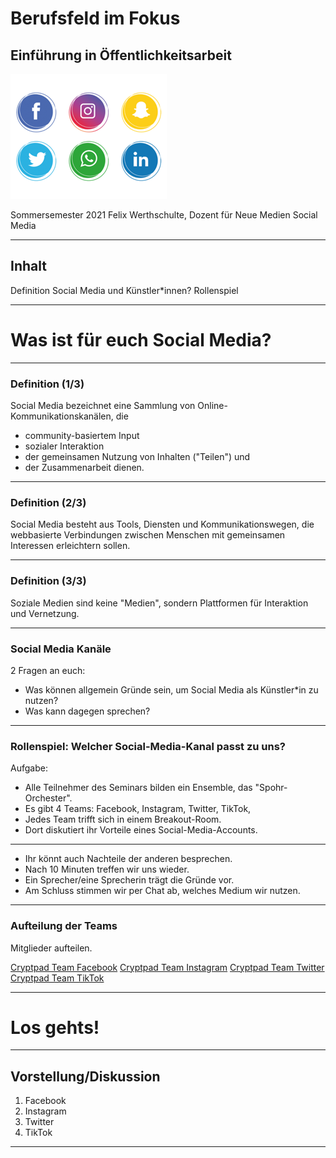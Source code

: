 # Berufsfeld im Fokus
## Einführung in Öffentlichkeitsarbeit

![Bio](./socialmedia.png)

Sommersemester 2021
Felix Werthschulte, Dozent für Neue Medien
Social Media

---

## Inhalt

Definition
Social Media und Künstler*innen?
Rollenspiel

---

# Was ist für euch Social Media?

---

### Definition (1/3)

Social Media bezeichnet eine Sammlung von Online-Kommunikationskanälen, die
- community-basiertem Input
- sozialer Interaktion
- der gemeinsamen Nutzung von Inhalten ("Teilen") und
- der Zusammenarbeit
dienen.

---

### Definition (2/3)

Social Media besteht aus Tools, Diensten und Kommunikationswegen, die webbasierte Verbindungen zwischen Menschen mit gemeinsamen Interessen erleichtern sollen.

---

### Definition (3/3)

Soziale Medien sind keine "Medien", sondern Plattformen für Interaktion und Vernetzung.

---

### Social Media Kanäle

2 Fragen an euch:
* Was können allgemein Gründe sein, um Social Media als Künstler*in zu nutzen?
* Was kann dagegen sprechen?

---

### Rollenspiel: Welcher Social-Media-Kanal passt zu uns?

Aufgabe:
- Alle Teilnehmer des Seminars bilden ein Ensemble, das "Spohr-Orchester".
- Es gibt 4 Teams: Facebook, Instagram, Twitter, TikTok,
- Jedes Team trifft sich in einem Breakout-Room.
- Dort diskutiert ihr Vorteile eines Social-Media-Accounts.

---

- Ihr könnt auch Nachteile der anderen besprechen.
- Nach 10 Minuten treffen wir uns wieder.
- Ein Sprecher/eine Sprecherin trägt die Gründe vor.
- Am Schluss stimmen wir per Chat ab, welches Medium wir nutzen.

---

### Aufteilung der Teams

Mitglieder aufteilen.

[Cryptpad Team Facebook](https://cryptpad.fr/pad/#/2/pad/edit/D7FH-t8ZL2hImLk6g7CnSTId/)
[Cryptpad Team Instagram](https://cryptpad.fr/pad/#/2/pad/edit/qmrM7EMPOkBWFPfh1nCtYrKg/)
[Cryptpad Team Twitter](https://cryptpad.fr/pad/#/2/pad/edit/39Os2FhkGXjWWvdM1ZuXQBtx/)
[Cryptpad Team TikTok](https://cryptpad.fr/pad/#/2/pad/edit/jch6SlW9yUh-HT1khrLoR9hz/)

---

# Los gehts!

---

## Vorstellung/Diskussion

1. Facebook
2. Instagram
3. Twitter
4. TikTok

---
